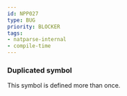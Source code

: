 ```yaml
---
id: NPP027
type: BUG
priority: BLOCKER
tags:
- natparse-internal
- compile-time
---
```


### Duplicated symbol

This symbol is defined more than once.

